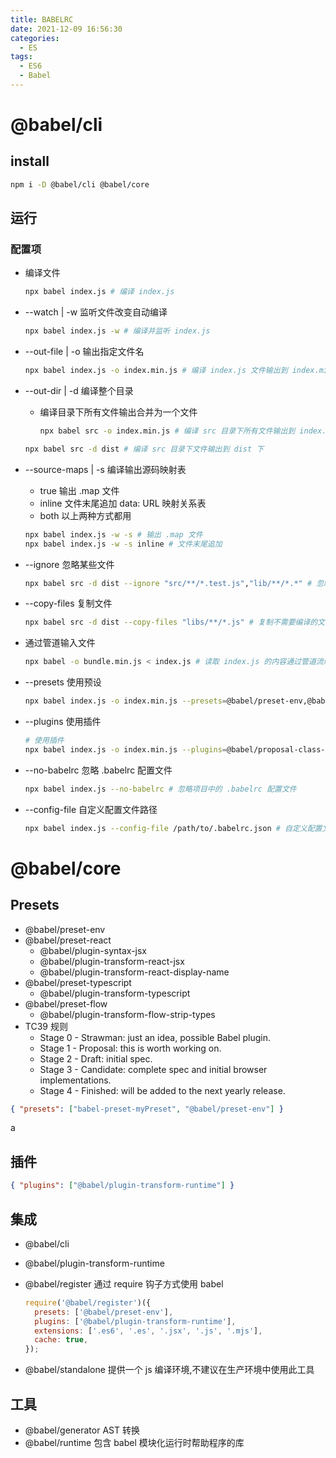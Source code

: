 ```yaml
---
title: BABELRC
date: 2021-12-09 16:56:30
categories:
  - ES
tags:
  - ES6
  - Babel
---
```


# @babel/cli

## install

```bash
npm i -D @babel/cli @babel/core
```

## 运行

### 配置项

- 编译文件

  ```bash
  npx babel index.js # 编译 index.js
  ```

- \-\-watch | \-w 监听文件改变自动编译

  ```bash
  npx babel index.js -w # 编译并监听 index.js
  ```

- \-\-out-file | \-o 输出指定文件名

  ```bash
  npx babel index.js -o index.min.js # 编译 index.js 文件输出到 index.min.js
  ```

- \-\-out-dir | \-d 编译整个目录

  - 编译目录下所有文件输出合并为一个文件

    ```bash
    npx babel src -o index.min.js # 编译 src 目录下所有文件输出到 index.min.js
    ```

  ```bash
  npx babel src -d dist # 编译 src 目录下文件输出到 dist 下
  ```

<!-- more -->

- \-\-source-maps | \-s 编译输出源码映射表

  - true 输出 .map 文件
  - inline 文件末尾追加 data: URL 映射关系表
  - both 以上两种方式都用

  ```bash
  npx babel index.js -w -s # 输出 .map 文件
  npx babel index.js -w -s inline # 文件末尾追加
  ```

- \-\-ignore 忽略某些文件

  ```bash
  npx babel src -d dist --ignore "src/**/*.test.js","lib/**/*.*" # 忽略编译文件
  ```

- \-\-copy-files 复制文件

  ```bash
  npx babel src -d dist --copy-files "libs/**/*.js" # 复制不需要编译的文件
  ```

- 通过管道输入文件

  ```bash
  npx babel -o bundle.min.js < index.js # 读取 index.js 的内容通过管道流编译输出到 bundle.min.js
  ```

- \-\-presets 使用预设

  ```bash
  npx babel index.js -o index.min.js --presets=@babel/preset-env,@babel/preset-react # 使用预设
  ```

- \-\-plugins 使用插件

  ```bash
  # 使用插件
  npx babel index.js -o index.min.js --plugins=@babel/proposal-class-properties,@babel/plugin-transform-runtime
  ```

- \-\-no-babelrc 忽略 .babelrc 配置文件

  ```bash
  npx babel index.js --no-babelrc # 忽略项目中的 .babelrc 配置文件
  ```

- \-\-config-file 自定义配置文件路径

  ```bash
  npx babel index.js --config-file /path/to/.babelrc.json # 自定义配置文件路径
  ```

# @babel/core

## Presets

- @babel/preset-env
- @babel/preset-react
  - @babel/plugin-syntax-jsx
  - @babel/plugin-transform-react-jsx
  - @babel/plugin-transform-react-display-name
- @babel/preset-typescript
  - @babel/plugin-transform-typescript
- @babel/preset-flow
  - @babel/plugin-transform-flow-strip-types
- TC39 规则
  - Stage 0 - Strawman: just an idea, possible Babel plugin.
  - Stage 1 - Proposal: this is worth working on.
  - Stage 2 - Draft: initial spec.
  - Stage 3 - Candidate: complete spec and initial browser implementations.
  - Stage 4 - Finished: will be added to the next yearly release.

```json
{ "presets": ["babel-preset-myPreset", "@babel/preset-env"] }
```

a

## 插件

```json
{ "plugins": ["@babel/plugin-transform-runtime"] }
```

## 集成

- @babel/cli
- @babel/plugin-transform-runtime
- @babel/register 通过 require 钩子方式使用 babel

  ```javascript
  require('@babel/register')({
    presets: ['@babel/preset-env'],
    plugins: ['@babel/plugin-transform-runtime'],
    extensions: ['.es6', '.es', '.jsx', '.js', '.mjs'],
    cache: true,
  });
  ```

- @babel/standalone 提供一个 js 编译环境,不建议在生产环境中使用此工具

## 工具

- @babel/generator AST 转换
- @babel/runtime 包含 babel 模块化运行时帮助程序的库
